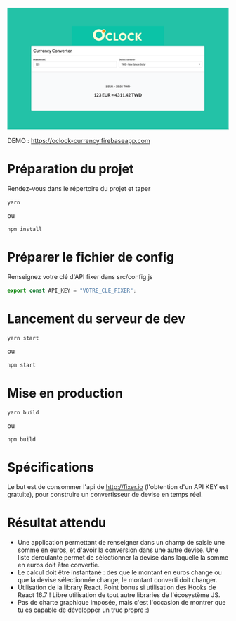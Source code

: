 ![capture d'écran de l'application](./public/capture.gif)

DEMO : https://oclock-currency.firebaseapp.com

# Préparation du projet

Rendez-vous dans le répertoire du projet et taper

	yarn

ou 

	npm install

# Préparer le fichier de config

Renseignez votre clé d'API fixer dans src/config.js

```js
export const API_KEY = "VOTRE_CLE_FIXER";
```

# Lancement du serveur de dev

	yarn start

ou

	npm start

# Mise en production

	yarn build

ou

	npm build

# Spécifications

Le but est de consommer l'api de http://fixer.io (l'obtention d'un API KEY est gratuite), pour
construire un convertisseur de devise en temps réel.

# Résultat attendu

* Une application permettant de renseigner dans un champ de saisie une somme en euros, et d'avoir la conversion dans une autre devise. Une liste déroulante permet de sélectionner la devise dans laquelle la somme en euros doit être convertie.
* Le calcul doit être instantané : dès que le montant en euros change ou que la devise sélectionnée change, le montant converti doit changer.
* Utilisation de la library React. Point bonus si utilisation des Hooks de React 16.7 ! Libre utilisation de tout autre libraries de l'écosystème JS.
* Pas de charte graphique imposée, mais c'est l'occasion de montrer que tu es capable de développer un truc propre :)
